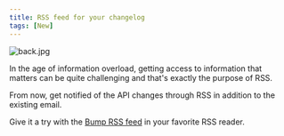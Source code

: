 ```yaml
---
title: RSS feed for your changelog
tags: [New]
---
```


![back.jpg](/images/updates/back.jpg)

In the age of information overload, getting access to information that matters can be quite challenging and that's exactly the purpose of RSS.

From now, get notified of the API changes through RSS in addition to the existing email.

Give it a try with the [Bump RSS feed](https://developers.bump.sh/changes.rss) in your favorite RSS reader.
